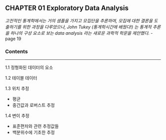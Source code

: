 ## CHAPTER 01 Exploratory Data Analysis

_고전적인 통계학에서는 거의 샘플을 가지고 모집단을 추론하여, 모집에 대한 결론을 도출하기를 위한 과정을 다루었으나, John Tukey (통계학시간에 배웠다!) 는 통계적 추론을 하나의 구성 요소로 보는 data analysis 라는 새로운 과학적 학문을 제안했다._   - page 19 

### Contents
---

1.1 정형화된 데이터의 요소

1.2 테이블 데이터

1.3 위치 추정
  - 평균
  - 중간값과 로버스트 추정

1.4 변이 추정
  - 표준편차와 관련 추정값들
  - 백분위수에 기초한 추정
